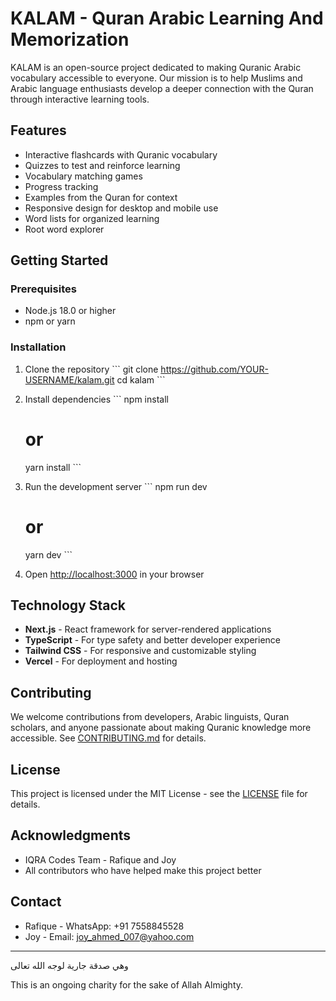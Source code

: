 # KALAM - Quran Arabic Learning And Memorization

KALAM is an open-source project dedicated to making Quranic Arabic vocabulary accessible to everyone. Our mission is to help Muslims and Arabic language enthusiasts develop a deeper connection with the Quran through interactive learning tools.

## Features

- Interactive flashcards with Quranic vocabulary
- Quizzes to test and reinforce learning
- Vocabulary matching games
- Progress tracking
- Examples from the Quran for context
- Responsive design for desktop and mobile use
- Word lists for organized learning
- Root word explorer

## Getting Started

### Prerequisites

- Node.js 18.0 or higher
- npm or yarn

### Installation

1. Clone the repository
   \`\`\`
   git clone https://github.com/YOUR-USERNAME/kalam.git
   cd kalam
   \`\`\`

2. Install dependencies
   \`\`\`
   npm install
   # or
   yarn install
   \`\`\`

3. Run the development server
   \`\`\`
   npm run dev
   # or
   yarn dev
   \`\`\`

4. Open [http://localhost:3000](http://localhost:3000) in your browser

## Technology Stack

- **Next.js** - React framework for server-rendered applications
- **TypeScript** - For type safety and better developer experience
- **Tailwind CSS** - For responsive and customizable styling
- **Vercel** - For deployment and hosting

## Contributing

We welcome contributions from developers, Arabic linguists, Quran scholars, and anyone passionate about making Quranic knowledge more accessible. See [CONTRIBUTING.md](CONTRIBUTING.md) for details.

## License

This project is licensed under the MIT License - see the [LICENSE](LICENSE) file for details.

## Acknowledgments

- IQRA Codes Team - Rafique and Joy
- All contributors who have helped make this project better

## Contact

- Rafique - WhatsApp: +91 7558845528
- Joy - Email: joy_ahmed_007@yahoo.com

---

وهي صدقة جارية لوجه الله تعالى

This is an ongoing charity for the sake of Allah Almighty.
